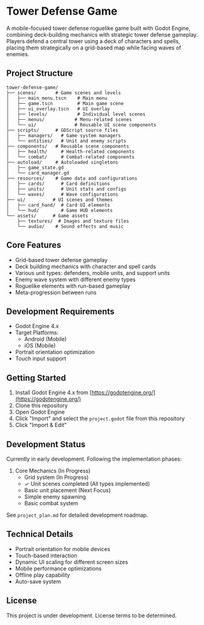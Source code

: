 # Tower Defense Game

A mobile-focused tower defense roguelike game built with Godot Engine, combining deck-building mechanics with strategic tower defense gameplay. Players defend a central tower using a deck of characters and spells, placing them strategically on a grid-based map while facing waves of enemies.

## Project Structure

```
tower-defense-game/
├── scenes/       # Game scenes and levels
│   ├── main_menu.tscn    # Main menu
│   ├── game.tscn         # Main game scene
│   ├── ui_overlay.tscn   # UI overlay
│   ├── levels/           # Individual level scenes
│   ├── menus/           # Menu-related scenes
│   └── ui/              # Reusable UI scene components
├── scripts/      # GDScript source files
│   ├── managers/   # Game system managers
│   └── entities/   # Unit and enemy scripts
├── components/   # Reusable scene components
│   ├── health/     # Health-related components
│   └── combat/     # Combat-related components
├── autoload/     # Autoloaded singletons
│   ├── game_state.gd
│   └── card_manager.gd
├── resources/    # Game data and configurations
│   ├── cards/      # Card definitions
│   ├── units/      # Unit stats and configs
│   └── waves/      # Wave configurations
├── ui/          # UI scenes and themes
│   ├── card_hand/  # Card UI elements
│   └── hud/        # Game HUD elements
└── assets/      # Game assets
    ├── textures/  # Images and texture files
    └── audio/    # Sound effects and music
```

## Core Features

- Grid-based tower defense gameplay
- Deck building mechanics with character and spell cards
- Various unit types: defenders, mobile units, and support units
- Enemy wave system with different enemy types
- Roguelike elements with run-based gameplay
- Meta-progression between runs

## Development Requirements

- Godot Engine 4.x
- Target Platforms:
  - Android (Mobile)
  - iOS (Mobile)
- Portrait orientation optimization
- Touch input support

## Getting Started

1. Install Godot Engine 4.x from [https://godotengine.org/](https://godotengine.org/)
2. Clone this repository
3. Open Godot Engine
4. Click "Import" and select the `project.godot` file from this repository
5. Click "Import & Edit"

## Development Status

Currently in early development. Following the implementation phases:

1. Core Mechanics (In Progress)
   - Grid system (In Progress)
   - ✓ Unit scenes completed (All types implemented)
   - Basic unit placement (Next Focus)
   - Simple enemy spawning
   - Basic combat system

See `project_plan.md` for detailed development roadmap.

## Technical Details

- Portrait orientation for mobile devices
- Touch-based interaction
- Dynamic UI scaling for different screen sizes
- Mobile performance optimizations
- Offline play capability
- Auto-save system

## License

This project is under development. License terms to be determined.
